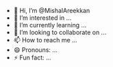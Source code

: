 - 👋 Hi, I’m @MishalAreekkan
- 👀 I’m interested in ...
- 🌱 I’m currently learning ...
- 💞️ I’m looking to collaborate on ...
- 📫 How to reach me ...
- 😄 Pronouns: ...
- ⚡ Fun fact: ...

<!---
MishalAreekkan/MishalAreekkan is a ✨ special ✨ repository because its `README.md` (this file) appears on your GitHub profile.
You can click the Preview link to take a look at your changes.
--->
